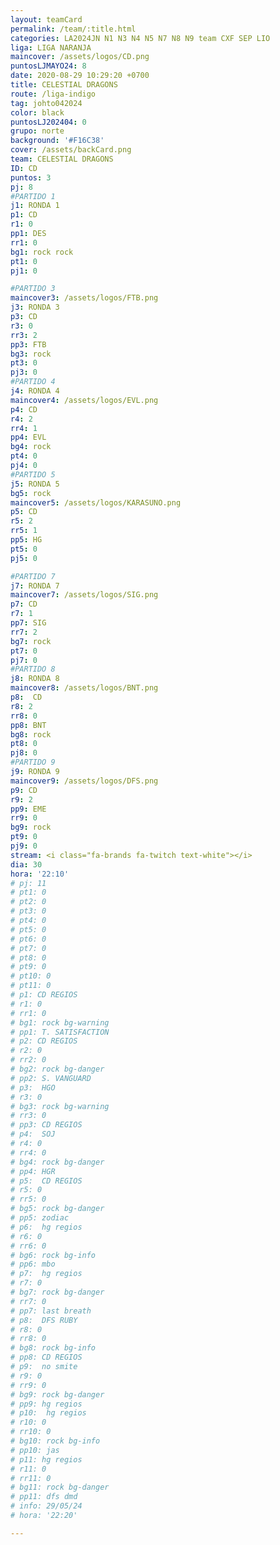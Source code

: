 ```yaml
---
layout: teamCard
permalink: /team/:title.html
categories: LA2024JN N1 N3 N4 N5 N7 N8 N9 team CXF SEP LIO
liga: LIGA NARANJA
maincover: /assets/logos/CD.png
puntosLJMAYO24: 8
date: 2020-08-29 10:29:20 +0700
title: CELESTIAL DRAGONS
route: /liga-indigo
tag: johto042024
color: black
puntosLJ202404: 0
grupo: norte
background: '#F16C38'
cover: /assets/backCard.png
team: CELESTIAL DRAGONS
ID: CD
puntos: 3
pj: 8
#PARTIDO 1
j1: RONDA 1
p1: CD
r1: 0
pp1: DES
rr1: 0
bg1: rock rock
pt1: 0
pj1: 0

#PARTIDO 3
maincover3: /assets/logos/FTB.png
j3: RONDA 3
p3: CD
r3: 0
rr3: 2
pp3: FTB
bg3: rock
pt3: 0
pj3: 0
#PARTIDO 4
j4: RONDA 4
maincover4: /assets/logos/EVL.png
p4: CD 
r4: 2
rr4: 1
pp4: EVL
bg4: rock
pt4: 0
pj4: 0
#PARTIDO 5
j5: RONDA 5
bg5: rock 
maincover5: /assets/logos/KARASUNO.png
p5: CD
r5: 2
rr5: 1
pp5: HG
pt5: 0
pj5: 0

#PARTIDO 7
j7: RONDA 7
maincover7: /assets/logos/SIG.png
p7: CD 
r7: 1
pp7: SIG
rr7: 2
bg7: rock 
pt7: 0
pj7: 0
#PARTIDO 8
j8: RONDA 8
maincover8: /assets/logos/BNT.png
p8:  CD
r8: 2
rr8: 0
pp8: BNT
bg8: rock 
pt8: 0
pj8: 0
#PARTIDO 9
j9: RONDA 9
maincover9: /assets/logos/DFS.png
p9: CD 
r9: 2
pp9: EME
rr9: 0
bg9: rock
pt9: 0
pj9: 0
stream: <i class="fa-brands fa-twitch text-white"></i>
dia: 30
hora: '22:10'
# pj: 11
# pt1: 0
# pt2: 0
# pt3: 0
# pt4: 0
# pt5: 0
# pt6: 0
# pt7: 0
# pt8: 0
# pt9: 0
# pt10: 0
# pt11: 0
# p1: CD REGIOS
# r1: 0
# rr1: 0
# bg1: rock bg-warning
# pp1: T. SATISFACTION
# p2: CD REGIOS
# r2: 0
# rr2: 0
# bg2: rock bg-danger
# pp2: S. VANGUARD
# p3:  HGO
# r3: 0
# bg3: rock bg-warning
# rr3: 0
# pp3: CD REGIOS
# p4:  SOJ
# r4: 0
# rr4: 0
# bg4: rock bg-danger
# pp4: HGR
# p5:  CD REGIOS
# r5: 0
# rr5: 0
# bg5: rock bg-danger
# pp5: zodiac
# p6:  hg regios
# r6: 0
# rr6: 0
# bg6: rock bg-info
# pp6: mbo
# p7:  hg regios
# r7: 0
# bg7: rock bg-danger
# rr7: 0
# pp7: last breath
# p8:  DFS RUBY
# r8: 0
# rr8: 0 
# bg8: rock bg-info
# pp8: CD REGIOS
# p9:  no smite
# r9: 0
# rr9: 0
# bg9: rock bg-danger
# pp9: hg regios
# p10:  hg regios
# r10: 0
# rr10: 0
# bg10: rock bg-info
# pp10: jas
# p11: hg regios
# r11: 0
# rr11: 0
# bg11: rock bg-danger
# pp11: dfs dmd
# info: 29/05/24
# hora: '22:20'

---
```



